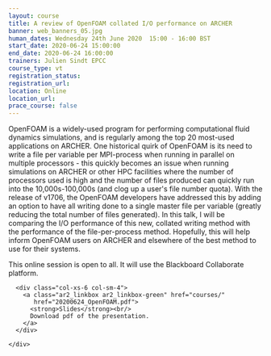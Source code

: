 ```yaml
---
layout: course
title: A review of OpenFOAM collated I/O performance on ARCHER
banner: web_banners_05.jpg
human_dates: Wednesday 24th June 2020  15:00 - 16:00 BST
start_date: 2020-06-24 15:00:00
end_date: 2020-06-24 16:00:00
trainers: Julien Sindt EPCC
course_type: vt
registration_status:
registration_url:
location: Online
location_url:
prace_course: false
---
```


OpenFOAM is a widely-used program for performing computational fluid dynamics simulations, and is 
regularly among the top 20 most-used applications on ARCHER. One historical quirk of OpenFOAM is its 
need to write a file per variable per MPI-process when running in parallel on multiple processors - this quickly 
becomes an issue when running simulations on ARCHER or other HPC facilities where the number of processors used is 
high and the number of files produced can quickly run into the 10,000s-100,000s (and clog up a user's file number quota). With the 
release of v1706, the OpenFOAM developers have addressed this by adding an option to have all writing done to a 
single master file per variable (greatly reducing the total number of files generated). In this talk, I will be 
comparing the I/O performance of this new, collated writing method with the performance of the file-per-process 
method. Hopefully, this will help inform OpenFOAM users on ARCHER and elsewhere of the best method to use for their systems.

This online session is open to all. It will use the Blackboard Collaborate platform.




<section id="service">
<!--
  <div class="row ">	

      <div class="col-xs-6 col-sm-4">
        <a class="ar2_linkbox ar2_linkbox-teal" 
          href="https://eu.bbcollab.com/guest/42cc4a3bb70548e9bde9458c539ea1dc">
          <strong>Join Session</strong><br/>
          Join this online session in your browser
        </a>
      </div>

      <div class="col-xs-6 col-sm-4">
        <a class="ar2_linkbox ar2_linkbox-green" href="courses/"
           href="myevents.ics">
          <strong>Add to Calendar</strong><br/>
          Download ICS file to add this event to your calendar complete with join link
        </a>
      </div>

											
    </div>





<h2><a name="video">Video</a></h2>


<div>

<iframe width="560" height="315" src="https://www.youtube.com/embed/XXXXXXXXXXX" frameborder="0" allow="accelerometer; autoplay; encrypted-media; gyroscope; picture-in-picture" allowfullscreen></iframe>

</div>

-->



<section id="service">
  <div class="container">
    <div class="row ">	

<!--

      <div class="col-xs-6 col-sm-4">
        <a class="ar2_linkbox ar2_linkbox-teal" href="  ">
          <strong>Transcript</strong><br/>
          Download a transcript of the video audio
        </a>
      </div>

-->

      <div class="col-xs-6 col-sm-4">
        <a class="ar2_linkbox ar2_linkbox-green" href="courses/"
           href="20200624_OpenFOAM.pdf">
          <strong>Slides</strong><br/>
          Download pdf of the presentation.
        </a>
      </div>
										
    </div>
  </div>
</section>

